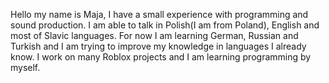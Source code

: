 Hello my name is Maja, I have a small experience with programming and sound production. 
I am able to talk in Polish(I am from Poland), English and most of Slavic languages. For now I am learning German, Russian and Turkish and I am trying to improve my knowledge in languages I already know.
I work on many Roblox projects and I am learning programming by myself.
